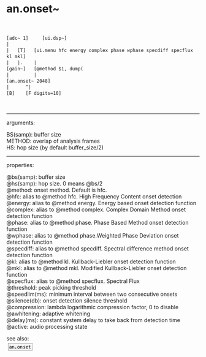 # an.onset~

```


[adc~ 1]     [ui.dsp~]
|
|   [T]   [ui.menu hfc energy complex phase wphase specdiff specflux kl mkl]
|   |.    |
[gain~]   [@method $1, dump(
|         |
[an.onset~ 2048]
|      ^|
[B]    [F digits=10]

            
```
---
arguments:

BS(samp): buffer size<br>
METHOD: overlap of analysis frames<br>
HS: hop size (by default
            buffer_size/2)<br>

---
properties:

@bs(samp): buffer
            size<br>
@hs(samp): hop size. 0
            means @bs/2<br>
@method: onset method. Default is hfc.<br>
@hfc: alias to @method hfc. High Frequency Content onset
            detection<br>
@energy: alias to @method energy. Energy based onset
            detection function<br>
@complex: alias to @method complex. Complex Domain Method
            onset detection function<br>
@phase: alias to @method phase. Phase Based Method onset
            detection function<br>
@wphase: alias to @method phase.Weighted Phase Deviation
            onset detection function<br>
@specdiff: alias to @method specdiff. Spectral difference
            method onset detection function<br>
@kl: alias to @method kl. Kullback-Liebler onset detection
            function<br>
@mkl: alias to @method mkl. Modified Kullback-Liebler
            onset detection function<br>
@specflux: alias to @method specflux. Spectral
            Flux<br>
@threshold: peak picking
            threshold<br>
@speedlim(ms): 
            minimum interval between two consecutive onsets<br>
@silence(db): onset detection silence threshold<br>
@compression: lambda logarithmic
            compression factor, 0 to disable<br>
@awhitening: adaptive
            whitening<br>
@delay(ms): constant system delay to take back from detection time<br>
@active: audio processing
            state<br>

see also:<br>
![an.onset](img/object_an.onset.png)
